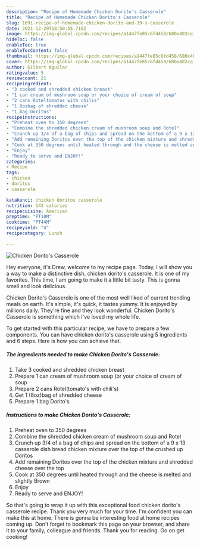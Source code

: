 ```yaml
---
description: "Recipe of Homemade Chicken Dorito's Casserole"
title: "Recipe of Homemade Chicken Dorito's Casserole"
slug: 1691-recipe-of-homemade-chicken-dorito-and-39-s-casserole
date: 2021-12-29T18:50:55.716Z
image: https://img-global.cpcdn.com/recipes/a1447fe85c6fd458/680x482cq70/chicken-doritos-casserole-recipe-main-photo.jpg
hideToc: false
enableToc: true
enableTocContent: false
thumbnail: https://img-global.cpcdn.com/recipes/a1447fe85c6fd458/680x482cq70/chicken-doritos-casserole-recipe-main-photo.jpg
cover: https://img-global.cpcdn.com/recipes/a1447fe85c6fd458/680x482cq70/chicken-doritos-casserole-recipe-main-photo.jpg
author: Gilbert Aguilar
ratingvalue: 5
reviewcount: 21
recipeingredient:
- "3 cooked and shredded chicken breast"
- "1 can cream of mushroom soup or your choice of cream of soup"
- "2 cans Roteltomatos with chilis"
- "1 8ozbag of shredded cheese"
- "1 bag Doritos"
recipeinstructions:
- "Preheat oven to 350 degrees"
- "Combine the shredded chicken cream of mushroom soup and Rotel"
- "Crunch up 3/4 of a bag of chips and spread on the bottom of a 9 x 13 casserole dish bread chicken mixture over the top of the crushed up Doritos"
- "Add remaining Doritos over the top of the chicken mixture and shredded cheese over the top"
- "Cook at 350 degrees until heated through and the cheese is melted and slightly Brown"
- "Enjoy"
- "Ready to serve and ENJOY!"
categories:
- Recipe
tags:
- chicken
- doritos
- casserole

katakunci: chicken doritos casserole 
nutrition: 143 calories
recipecuisine: American
preptime: "PT10M"
cooktime: "PT44M"
recipeyield: "4"
recipecategory: Lunch

---
```



![Chicken Dorito&#39;s Casserole](https://img-global.cpcdn.com/recipes/a1447fe85c6fd458/680x482cq70/chicken-doritos-casserole-recipe-main-photo.jpg)

Hey everyone, it's Drew, welcome to my recipe page. Today, I will show you a way to make a distinctive dish, chicken dorito&#39;s casserole. It is one of my favorites. This time, I am going to make it a little bit tasty. This is gonna smell and look delicious.

Chicken Dorito&#39;s Casserole is one of the most well liked of current trending meals on earth. It's simple, it's quick, it tastes yummy. It is enjoyed by millions daily. They're fine and they look wonderful. Chicken Dorito&#39;s Casserole is something which I've loved my whole life.




To get started with this particular recipe, we have to prepare a few components. You can have chicken dorito&#39;s casserole using 5 ingredients and 6 steps. Here is how you can achieve that.

<!--inarticleads1-->

##### The ingredients needed to make Chicken Dorito&#39;s Casserole:

1. Take 3 cooked and shredded chicken breast
1. Prepare 1 can cream of mushroom soup (or your choice of cream of soup
1. Prepare 2 cans Rotel(tomato&#39;s with chili&#39;s)
1. Get 1 (8oz)bag of shredded cheese
1. Prepare 1 bag Dorito&#39;s




<!--inarticleads2-->

##### Instructions to make Chicken Dorito&#39;s Casserole:

1. Preheat oven to 350 degrees
1. Combine the shredded chicken cream of mushroom soup and Rotel
1. Crunch up 3/4 of a bag of chips and spread on the bottom of a 9 x 13 casserole dish bread chicken mixture over the top of the crushed up Doritos
1. Add remaining Doritos over the top of the chicken mixture and shredded cheese over the top
1. Cook at 350 degrees until heated through and the cheese is melted and slightly Brown
1. Enjoy
1. Ready to serve and ENJOY!



So that's going to wrap it up with this exceptional food chicken dorito&#39;s casserole recipe. Thank you very much for your time. I'm confident you can make this at home. There is gonna be interesting food at home recipes coming up. Don't forget to bookmark this page on your browser, and share it to your family, colleague and friends. Thank you for reading. Go on get cooking!
